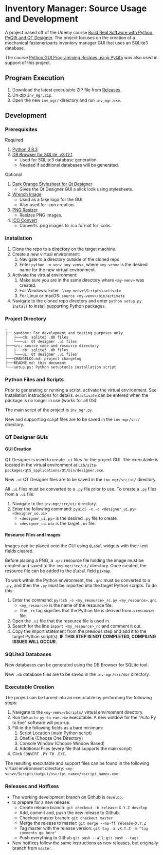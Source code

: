 # Inventory Manager: Source Usage and Development

A project based off of the Udemy course [Build Real Software with Python, PyQt5 and QT Designer](https://www.udemy.com/course/python-pyqt5/). The project focuses on the creation of a mechanical fastener/parts inventory manager GUI that uses an SQLite3 database.

The course [Python GUI Programming Recipes using PyQt5](https://www.udemy.com/course/python-gui-programming-recipes-using-pyqt5/) was also used in support of this project.

## Program Execution

1. Download the latest executable ZIP file from [Releases](https://github.com/mbloom88/inv-mgr/releases).
1. Un-zip `inv_mgr.zip`. 
1. Open the new `inv_mgr/` directory and run `inv_mgr.exe`.

## Development

### Prerequisites

Required
1. [Python 3.8.3](https://www.python.org/downloads/release/python-383/)
1. [DB Browser for SQLite, v3.12.1](https://sqlitebrowser.org/)
	- Used for SQLite3 database generation.
	- Needed if additional databases will be generated.

Optional
1. [Dark Orange Stylesheet for Qt Designer](https://github.com/sommerc/pyqt-stylesheets/blob/master/pyqtcss/src/dark_orange/style.qss)
	- Gives the Qt Designer GUI a slick look using stylesheets.
1. [Wrench Image](https://upload.wikimedia.org/wikipedia/commons/thumb/3/3b/Wrench_font_awesome.svg/512px-Wrench_font_awesome.svg.png)
	- Used as a fake logo for the GUI.
	- Also used for icon creation.
1. [PNG Resizer](https://onlinepngtools.com/resize-png)
	- Resizes PNG images.
1. [ICO Convert](https://icoconvert.com/)
	- Converts .png images to .ico format for icons.

### Installation

1. Clone the repo to a directory on the target machine.
1. Create a new virtual environment: 
	1. Navigate to a directory outside of the cloned repo.
	1. Enter `python -m venv <my-venv>`, where `<my-venv>` is the desired name for the new virtual environment.
1. Activate the virtual environment:
	1. Make sure you are in the same directory where `<my-venv>` was created.
	1. For Windows: Enter `.\<my-venv>\Scripts\activate`
	1. For Linux or macOS: `source <my-venv>/bin/activate`
1. Navigate to the cloned repo directory and enter `python setup.py install` to install supporting Python packages.

### Project Directory

```
.
├───sandbox: For development and testing purposes only
│	├───db: sqlite3 .db files
│	└───ui: Qt designer .ui files
├───src: source code and resource directory
│   ├───db: sqlite3 .db files
│   └───ui: Qt designer .ui files
├───CHANGELOG.md: project changelog
├───README.md: this document
└───setup.py: Python setuptools installation script
```

### Python Files and Scripts

Prior to generating or running a script, activate the virtual environment. See Installation instructions for details. `deactivate` can be entered when the package is no longer in use (works for all OS). 

The main script of the project is `inv_mgr.py`.

New and supporting script files are to be saved in the `inv-mgr/src/` directory.

### QT Designer GUIs

#### GUI Creation
QT Designer is used to create `.ui` files for the project GUI. The executable is located in the virtual environment at `Lib/site-packages/qt5_applications/Qt/bin/designer.exe`.

New `.ui` QT Designer files are to be saved in the `inv-mgr/src/ui/` directory.

All `.ui` files must be converted to a `.py` file prior to use. To create a `.py` files from a `.ui` file:

1. Navigate to the `inv-mgr/src/ui/` directory.
1. Enter the following command: `pyuic5 -x -o <designer_ui.py> <designer_uo.ui>`
	- `<designer_ui.py>` is the desired `.py` file to create.
	- `<designer_uo.ui>` is the target `.ui` file.

#### Resource Files and Images

Images can be placed onto the GUI using `QLabel` widgets with their text fields cleared. 

Before placing a PNG, a `.qrc` resource file holding the image must be created and saved to the `img-mgr/src/ui/` directory. Once created, the resource file can be added to the `Qlabel` field `pixmap`.

To work within the Python environment, the `.qrc` must be converted to a `.py`, and then the `.py` must be imported into the target Python scripts. To do this:

1.	Enter the command: `pyrcc5 -o <my_resource>_rc.py <my_resource>.qrc`.
	- `<my_resource>` is the name of the resource file. 
	- The `_rc` tag signifies that the Python file is derived from a resource file.
1. Open the `.ui` file that the resource file is used in. 
1. Search for the line `import <my_resource>_rc` and comment it out.
1. Copy the import statement from the previous step and add it to the target Python script(s). **IF THIS STEP IS NOT COMPLETED, COMPILING ISSUES WILL OCCUR.**

### SQLite3 Databases

New databases can be generated using the DB Browser for SQLite tool. 

New `.db` database files are to be saved in the `inv-mgr/src/db/` directory.

### Executable Creation

The project can be turned into an executable by performing the following steps:

1. Navigate to the `<my-venv>/Scripts/` virtual environment directory.
1. Run the `auto-py-to-exe.exe` executable. A new window for the "Auto Py to Exe" software will pop-up.
1. Fill-in the following fields as a bare minimum:
	1. Script Location (main Python script)
	1. Onefile (Choose One Directory)
	1. Console Window (Choose Window Based)
	1. Additional Files (every file that supports the main script)
1. Click `CONVERT .PY TO .EXE`.

The resulting executable and support files can be found in the following virtual environment directory: `<my-venv>/Scripts/output/<script_name>/<script_name>.exe`.

### Releases and Hotfixes

- The working development branch on Github is `develop`.
- to prepare for a new release:
	- Create release branch: `git checkout -b release-X.Y.Z develop`
	- Add, commit and, push the new release to Github.
	- Checkout master branch: `git checkout master`
	- Merge the release to master: `git merge --no-ff release-X.Y.Z`
	- Tag master with the release version: `git tag -a vX.Y.Z -m "tag comments go here"`
	- Push everything to Github `git push --all`; `git push --tags`
- New hotfixes follow the same instructions as new releases, but originally branch from `master`.
